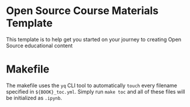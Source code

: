# Open Source Course Materials Template

This template is to help get you started on your journey to creating Open Source educational content

# Makefile
The makefile uses the `yq` CLI tool to automatically `touch` every filename specified in `${BOOK}_toc.yml`.
Simply run `make toc` and all of these files will be initialized as `.ipynb`.
